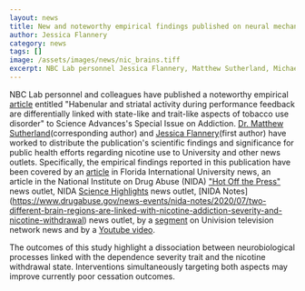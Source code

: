 ```yaml
---
layout: news
title: New and noteworthy empirical findings published on neural mechanisms of nicotine addiction
author: Jessica Flannery
category: news
tags: []
image: /assets/images/news/nic_brains.tiff
excerpt: NBC Lab personnel Jessica Flannery, Matthew Sutherland, Michael Riedel, Ranjita Poudel and Angela Laird published an empirical article in the peer reviewed, high-impact journal.
---
```

NBC Lab personnel and colleagues have published a noteworthy empirical [article](https://advances.sciencemag.org/content/5/10/eaax2084) entitled "Habenular and striatal activity during performance feedback are differentially linked with state-like and trait-like aspects of tobacco use disorder" to Science Advances's Special Issue on Addiction. [Dr. Matthew Sutherland](/team/sutherland-matthew)(corresponding author) and [Jessica Flannery](/team/flannery-jessica)(first author) have worked to distribute the publication's scientific findings and significance for public health efforts regarding nicotine use to University and other news outlets. Specifically, the empirical findings reported in this publication have been covered by an [article](https://news.fiu.edu/2019/medicines-to-help-smokers-quit-only-fight-half-the-battle) in Florida International University news, an article in the National Institute on Drug Abuse (NIDA) ["Hot Off the Press"](https://irp.drugabuse.gov/hot-off-the-press-10-2019/) news outlet, NIDA [Science Highlights](https://www.drugabuse.gov/news-events/latest-science/healing-altered-brains-smokers?utm_source=daRSS&utm_medium=email&utm_campaign=da-researcherdigest) news outlet, [NIDA Notes] (https://www.drugabuse.gov/news-events/nida-notes/2020/07/two-different-brain-regions-are-linked-with-nicotine-addiction-severity-and-nicotine-withdrawal) news outlet, by a [segment](https://www.univision.com/local/miami-wltv/estudio-de-fiu-podria-revelar-la-razon-por-la-que-tantos-adictos-no-pueden-dejar-de-fumar) on Univision television network news and by a [Youtube video](https://www.youtube.com/watch?v=_pLteLraHiU&feature=youtu.be).

The outcomes of this study highlight a dissociation between neurobiological processes linked with the dependence severity trait and the nicotine withdrawal state. Interventions simultaneously targeting both aspects may improve currently poor cessation outcomes.
